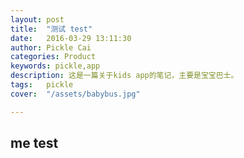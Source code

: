 ```yaml
---
layout: post  
title:  "测试 test"  
date:   2016-03-29 13:11:30  
author: Pickle Cai  
categories: Product  
keywords: pickle,app 
description: 这是一篇关于kids app的笔记，主要是宝宝巴士。  
tags:	pickle   
cover:  "/assets/babybus.jpg"  

---  
```

## me test  
